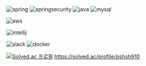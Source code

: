 ![spring](https://img.shields.io/badge/Spring-6DB33F?style=for-the-badge&logo=spring&logoColor=white)
![springsecurity](https://img.shields.io/badge/Spring_Security-6DB33F?style=for-the-badge&logo=Spring-Security&logoColor=white)
![java](https://img.shields.io/badge/Java-ED8B00?style=for-the-badge&logo=openjdk&logoColor=white)
![mysql](https://img.shields.io/badge/MySQL-005C84?style=for-the-badge&logo=mysql&logoColor=white)

![aws](https://img.shields.io/badge/Amazon_AWS-FF9900?style=for-the-badge&logo=amazonaws&logoColor=white)

![intellij](https://img.shields.io/badge/IntelliJ_IDEA-000000.svg?style=for-the-badge&logo=intellij-idea&logoColor=white)

![slack](https://img.shields.io/badge/Slack-4A154B?style=for-the-badge&logo=slack&logoColor=white)
![docker](https://img.shields.io/badge/docker-%230db7ed.svg?style=for-the-badge&logo=docker&logoColor=white)

[![Solved.ac
프로필](http://mazassumnida.wtf/api/v2/generate_badge?boj=profile/pshsh910)](https://solved.ac/profile/pshsh910)
https://solved.ac/profile/pshsh910
